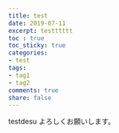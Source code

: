 ```yaml
---
title: test
date: 2019-07-11
excerpt: testttttt
toc : true
toc_sticky: true
categories:
- test
tags:
- tag1
- tag2
comments: true
share: false
---
```

testdesu
よろしくお願いします。
